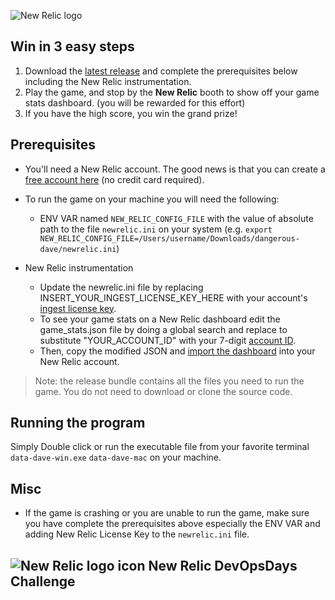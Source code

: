 ![New Relic logo](https://newrelic.com/static-assets/images/logo/nr-logo-50vh.png)

## Win in 3 easy steps
1. Download the [latest release](https://github.com/zmrfzn/data-driven-dave/releases) and complete the prerequisites below including the New Relic instrumentation.
2. Play the game, and stop by the **New Relic** booth to show off your game stats dashboard. (you will be rewarded for this effort)
3. If you have the high score, you win the grand prize!

## Prerequisites

- You'll need a New Relic account. The good news is that you can create a [free account here](https://newrelic.com/signup) (no credit card required).
- To run the game on your machine you will need the following:
  - ENV VAR named `NEW_RELIC_CONFIG_FILE` with the value of absolute path to the file `newrelic.ini` on your system (e.g. `export NEW_RELIC_CONFIG_FILE=/Users/username/Downloads/dangerous-dave/newrelic.ini`)
  
- New Relic instrumentation
  - Update the newrelic.ini file by replacing INSERT_YOUR_INGEST_LICENSE_KEY_HERE with your account's [ingest license key](https://docs.newrelic.com/docs/apis/intro-apis/new-relic-api-keys/).
  - To see your game stats on a New Relic dashboard edit the game_stats.json file by doing a global search and replace to substitute "YOUR_ACCOUNT_ID" with your 7-digit [account ID](https://docs.newrelic.com/docs/accounts/accounts-billing/account-structure/account-id/). 
  - Then, copy the modified JSON and [import the dashboard](https://docs.newrelic.com/docs/query-your-data/explore-query-data/dashboards/introduction-dashboards/#dashboards-import) into your New Relic account.

> Note: the release bundle contains all the files you need to run the game. You do not need to download or clone the source code.

## Running the program

Simply Double click or run the executable file from your favorite terminal `data-dave-win.exe` `data-dave-mac` on your machine.

## Misc

- If the game is crashing or you are unable to run the game, make sure you have complete the prerequisites above especially the ENV VAR and adding New Relic License Key to the `newrelic.ini` file.

## ![New Relic logo icon](https://newrelic.com/static-assets/images/icons/avatar-newrelic.png) New Relic DevOpsDays Challenge


